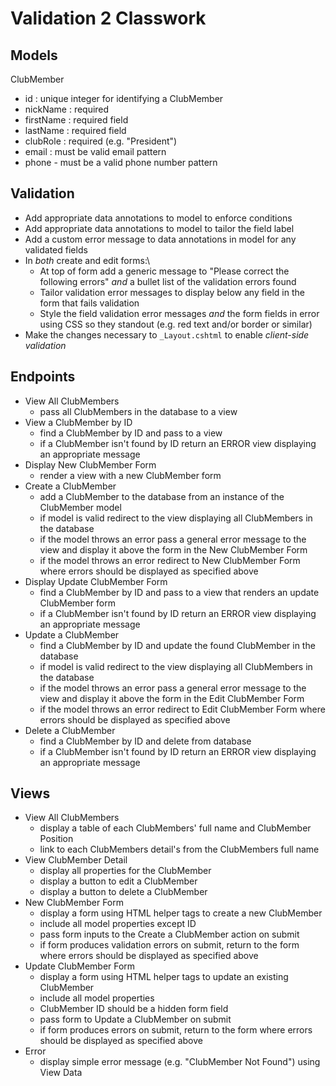 # Validation 2 Classwork


## Models
ClubMember
- id : unique integer for identifying a ClubMember
- nickName : required
- firstName : required field
- lastName : required field
- clubRole : required (e.g. "President")
- email : must be valid email pattern
- phone - must be a valid phone number pattern

## Validation
- Add appropriate data annotations to model to enforce conditions
- Add appropriate data annotations to model to tailor the field label
- Add a custom error message to data annotations in model for any validated fields
- In *both* create and edit forms:\
	- At top of form add a generic message to "Please correct the following errors" *and* a bullet list of the validation errors found
	- Tailor validation error messages to display below any field in the form that fails validation
	- Style the field validation error messages *and* the form fields in error using CSS so they standout (e.g. red text and/or border or similar)
- Make the changes necessary to `_Layout.cshtml` to enable *client-side validation*

## Endpoints
- View All ClubMembers 
	- pass all ClubMembers in the database to a view
- View a ClubMember by ID
	- find a ClubMember by ID and pass to a view
	- if a ClubMember isn't found by ID return an ERROR view displaying an appropriate message 
- Display New ClubMember Form
	- render a view with a new ClubMember form
- Create a ClubMember
	- add a ClubMember to the database from an instance of the ClubMember model
	- if model is valid redirect to the view displaying all ClubMembers in the database
	- if the model throws an error pass a general error message to the view and display it above the form in the New ClubMember Form
	- if the model throws an error redirect to New ClubMember Form where errors should be displayed as specified above
- Display Update ClubMember Form
	- find a ClubMember by ID and pass to a view that renders an update ClubMember form
	- if a ClubMember isn't found by ID return an ERROR view displaying an appropriate message 
- Update a ClubMember
	- find a ClubMember by ID and update the found ClubMember in the database
	- if model is valid redirect to the view displaying all ClubMembers in the database
	- if the model throws an error pass a general error message to the view and display it above the form in the Edit ClubMember Form
	- if the model throws an error redirect to Edit ClubMember Form where errors should be displayed as specified above
- Delete a ClubMember
	- find a ClubMember by ID and delete from database
	- if a ClubMember isn't found by ID return an ERROR view displaying an appropriate message 

## Views
- View All ClubMembers
	- display a table of each ClubMembers' full name and ClubMember Position
	- link to each ClubMembers detail's from the ClubMembers full name
- View ClubMember Detail
	- display all properties for the ClubMember
	- display a button to edit a ClubMember
	- display a button to delete a ClubMember
- New ClubMember Form
	- display a form using HTML helper tags to create a new ClubMember
	- include all model properties except ID
	- pass form inputs to the Create a ClubMember action on submit
	- if form produces validation errors on submit, return to the form where errors should be displayed as specified above
- Update ClubMember Form
	- display a form using HTML helper tags to update an existing ClubMember
	- include all model properties
	- ClubMember ID should be a hidden form field
	- pass form to Update a ClubMember on submit
	- if form produces errors on submit, return to the form where errors should be displayed as specified above
- Error
	- display simple error message (e.g. "ClubMember Not Found") using View Data

